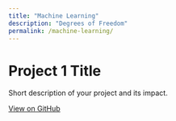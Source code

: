 ```yaml
---
title: "Machine Learning"
description: "Degrees of Freedom"
permalink: /machine-learning/
---
```


# Project 1 Title

Short description of your project and its impact.

[View on GitHub](https://github.com/MarkThackham/project1)